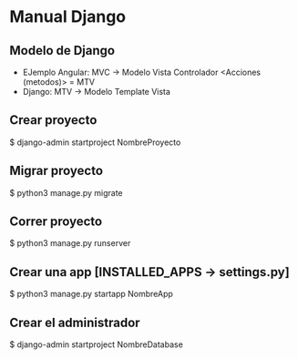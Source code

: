# Manual Django

## Modelo de Django
- EJemplo Angular: MVC -> Modelo Vista Controlador <Acciones (metodos)> = MTV
- Django: MTV -> Modelo Template Vista 

## Crear proyecto
$ django-admin startproject NombreProyecto

## Migrar proyecto
$ python3 manage.py migrate

## Correr proyecto
$ python3 manage.py runserver

## Crear una app [INSTALLED_APPS -> settings.py]
$ python3 manage.py startapp NombreApp

## Crear el administrador
$ django-admin startproject NombreDatabase

